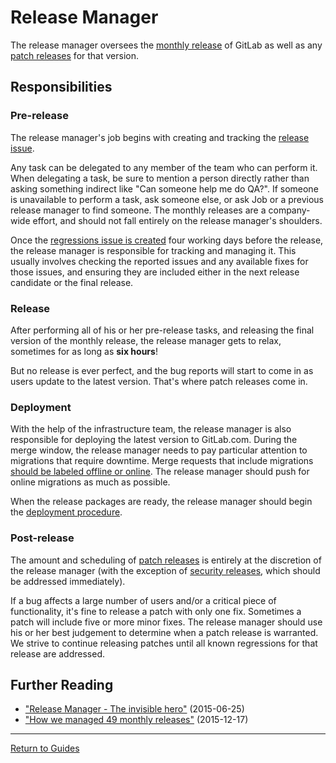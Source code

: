 # Release Manager

The release manager oversees the [monthly release] of GitLab as well as any
[patch releases] for that version.

## Responsibilities

### Pre-release

The release manager's job begins with creating and tracking the [release
issue](monthly.md#1-create-an-issue-to-track-the-release).

Any task can be delegated to any member of the team who can perform it. When
delegating a task, be sure to mention a person directly rather than asking
something indirect like "Can someone help me do QA?". If someone is unavailable
to perform a task, ask someone else, or ask Job or a previous release manager to
find someone. The monthly releases are a company-wide effort, and should not
fall entirely on the release manager's shoulders.

Once the [regressions issue is created](rake-tasks.md#regression_issueversion)
four working days before the release, the release manager is responsible for
tracking and managing it. This usually involves checking the reported issues and
any available fixes for those issues, and ensuring they are included either in
the next release candidate or the final release.

### Release

After performing all of his or her pre-release tasks, and releasing the final
version of the monthly release, the release manager gets to relax, sometimes for
as long as **six hours**!

But no release is ever perfect, and the bug reports will start to come in as
users update to the latest version. That's where patch releases come in.

### Deployment

With the help of the infrastructure team, the release manager is also
responsible for deploying the latest version to GitLab.com. During the merge
window, the release manager needs to pay particular attention to migrations
that require downtime. Merge requests that include migrations [should be
labeled offline or online]. The release manager should push for online
migrations as much as possible.

When the release packages are ready, the release manager should
begin the [deployment procedure].

### Post-release

The amount and scheduling of [patch releases] is entirely at the discretion of
the release manager (with the exception of [security releases], which should be
addressed immediately).

If a bug affects a large number of users and/or a critical piece of
functionality, it's fine to release a patch with only one fix. Sometimes a patch
will include five or more minor fixes. The release manager should use his or her
best judgement to determine when a patch release is warranted. We strive to
continue releasing patches until all known regressions for that release are
addressed.

## Further Reading

- ["Release Manager - The invisible hero"](https://about.gitlab.com/2015/06/25/release-manager-the-invisible-hero/) (2015-06-25)
- ["How we managed 49 monthly releases"](https://about.gitlab.com/2015/12/17/gitlab-release-process/) (2015-12-17)

[should be labeled offline or online]: https://gitlab.com/gitlab-org/gitlab-ce/issues/14545
[deployment procedure]: https://dev.gitlab.org/cookbooks/chef-repo/blob/master/doc/deploying.md
[monthly release]: monthly.md
[patch releases]: patch.md
[security releases]: security.md

---

[Return to Guides](../README.md#guides)
